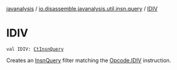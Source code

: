 [javanalysis](../index.md) / [io.disassemble.javanalysis.util.insn.query](index.md) / [IDIV](./-i-d-i-v.md)

# IDIV

`val IDIV: `[`CtInsnQuery`](-ct-insn-query/index.md)

Creates an [InsnQuery](-insn-query/index.md) filter matching the [Opcode.IDIV](#) instruction.

